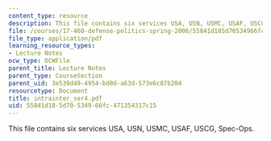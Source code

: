 ```yaml
---
content_type: resource
description: This file contains six services USA, USN, USMC, USAF, USCG, Spec-Ops.
file: /courses/17-460-defense-politics-spring-2006/55841d185d70534966fc471354317c15_intrainter_ser4.pdf
file_type: application/pdf
learning_resource_types:
- Lecture Notes
ocw_type: OCWFile
parent_title: Lecture Notes
parent_type: CourseSection
parent_uid: 3e539d49-4954-bd0d-a63d-573e6c87b204
resourcetype: Document
title: intrainter_ser4.pdf
uid: 55841d18-5d70-5349-66fc-471354317c15
---
```

This file contains six services USA, USN, USMC, USAF, USCG, Spec-Ops.

